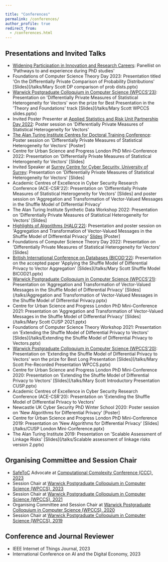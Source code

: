 ```yaml
---

title: "Conferences"
permalink: /conferences/
author_profile: true
redirect_from: 
  - /conferences.html
---
```


Presentations and Invited Talks
------

* [Widening Participation in Innovation and Research Careers](https://warwick.ac.uk/fac/sci/statistics/postgrad/research/wideningparticipation/): Panellist on 'Pathways to and experience during PhD studies'
* Foundations of Computer Science Theory Day 2023: Presentation titled 'On the Differentially Private Comparison of Probability Distributions' [Slides](/talks/Mary Scott DP comparison of prob dists.pptx)
* [Warwick Postgraduate Colloquium in Computer Science (WPCCS'23)](https://warwick.ac.uk/fac/sci/dcs/research/wpccs/wpccs23/): Presentation on 'Differentially Private Measures of Statistical Heterogeneity for Vectors' won the prize for Best Presentation in the 'Theory and Foundations' track [Slides](/talks/Mary Scott WPCCS slides.pptx)
* Invited Poster Presenter at [Applied Statistics and Risk Unit Partnership Day 2022](https://warwick.ac.uk/fac/sci/statistics/asru/registration-page-2022n/): Poster session on 'Differentially Private Measures of Statistical Heterogeneity for Vectors'
* [The Alan Turing Institute Centres for Doctoral Training Conference](https://www.eventsforce.net/turingevents/frontend/reg/thome.csp?pageID=78543&eventID=226&traceRedir=2): Poster session on 'Differentially Private Measures of Statistical Heterogeneity for Vectors' [Poster]
* Centre for Urban Science and Progress London PhD Mini-Conference 2022: Presentation on 'Differentially Private Measures of Statistical Heterogeneity for Vectors' [Slides]
* Invited Speaker at [Surrey Centre for Cyber Security, University of Surrey](https://www.surrey.ac.uk/surrey-centre-cyber-security): Presentation on 'Differentially Private Measures of Statistical Heterogeneity for Vectors' [Slides]
* Academic Centres of Excellence in Cyber Security Research Conference (ACE-CSR'22): Presentation on 'Differentially Private Measures of Statistical Heterogeneity for Vectors' [Slides] and poster session on 'Aggregation and Transformation of Vector-Valued Messages in the Shuffle Model of Differential Privacy'
* The Alan Turing Institute Synthetic Data Workshop 2022: Presentation on 'Differentially Private Measures of Statistical Heterogeneity for Vectors' [Slides]
* [Highlights of Algorithms (HALG'22)](https://www.lse.ac.uk/HALG-2022): Presentation and poster session on 'Aggregation and Transformation of Vector-Valued Messages in the Shuffle Model of Differential Privacy' [Slides](/talks/Scott_Fri.pptx) [Poster]
* Foundations of Computer Science Theory Day 2022: Presentation on 'Differentially Private Measures of Statistical Heterogeneity for Vectors' [Slides]
* [British International Conference on Databases (BICOD'22)](https://www.bicod.uk/): Presentation on the accepted paper 'Applying the Shuffle Model of Differential Privacy to Vector Aggregation' [Slides](/talks/Mary Scott Shuffle Model BICOD21.pptx)
* [Warwick Postgraduate Colloquium in Computer Science (WPCCS'21)](https://warwick.ac.uk/fac/sci/dcs/research/wpccs/wpccs21/): Presentation on 'Aggregation and Transformation of Vector-Valued Messages in the Shuffle Model of Differential Privacy' [Slides](/talks/Aggregation and Transformation of Vector-Valued Messages in the Shuffle Model of Differential Privacy.pptx)
* Centre for Urban Science and Progress London PhD Mini-Conference 2021: Presentation on 'Aggregation and Transformation of Vector-Valued Messages in the Shuffle Model of Differential Privacy' [Slides](/talks/Mary Scott CUSP 2021.pptx)
* Foundations of Computer Science Theory Workshop 2021: Presentation on 'Extending the Shuffle Model of Differential Privacy to Vectors' [Slides](/talks/Extending the Shuffle Model of Differential Privacy to Vectors.pptx)
* [Warwick Postgraduate Colloquium in Computer Science (WPCCS'20)](https://warwick.ac.uk/fac/sci/dcs/research/wpccs/wpccs20/): Presentation on 'Extending the Shuffle Model of Differential Privacy to Vectors' won the prize for Best Long Presentation [Slides](/talks/Mary Scott Pre-Recorded Presentation WPCCS.pptx)
* Centre for Urban Science and Progress London PhD Mini-Conference 2020: Presentation on 'Extending the Shuffle Model of Differential Privacy to Vectors' [Slides](/talks/Mary Scott Introductory Presentation CUSP.pptx)
* Academic Centres of Excellence in Cyber Security Research Conference (ACE-CSR'20): Presentation on 'Extending the Shuffle Model of Differential Privacy to Vectors'
* Newcastle UK Cyber Security PhD Winter School 2020: Poster session on 'New Algorithms for Differential Privacy' [Poster]
* Centre for Urban Science and Progress London PhD Mini-Conference 2019: Presentation on 'New Algorithms for Differential Privacy' [Slides](/talks/CUSP London Mini-Conference.pptx)
* The Alan Turing Institute 2019: Presentation on 'Scalable Assessment of Linkage Risks' [Slides](/talks/Scalable assessment of linkage risks version 2.pptx)

Organising Committee and Session Chair
------

* [SafeToC](https://safetoc.org/) Advocate at [Computational Complexity Conference (CCC), 2023](https://computationalcomplexity.org/Archive/2023/fullsite/)
* Session Chair at [Warwick Postgraduate Colloquium in Computer Science (WPCCS), 2023](https://warwick.ac.uk/fac/sci/dcs/research/wpccs/wpccs23/)
* Session Chair at [Warwick Postgraduate Colloquium in Computer Science (WPCCS), 2021](https://warwick.ac.uk/fac/sci/dcs/research/wpccs/wpccs21/)
* Organising Committee and Session Chair at [Warwick Postgraduate Colloquium in Computer Science (WPCCS), 2020](https://warwick.ac.uk/fac/sci/dcs/research/wpccs/wpccs20/)
* Session Chair at [Warwick Postgraduate Colloquium in Computer Science (WPCCS), 2019](https://warwick.ac.uk/fac/sci/dcs/research/wpccs/wpccs19/)

Conference and Journal Reviewer
------

* IEEE Internet of Things Journal, 2023
* International Conference on AI and the Digital Economy, 2023

